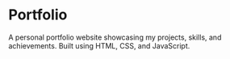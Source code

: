 # Portfolio
A personal portfolio website showcasing my projects, skills, and achievements. Built using HTML, CSS, and JavaScript.
